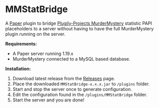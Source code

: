 # MMStatBridge

A [Paper]([PaperMC/Paper](https://github.com/PaperMC/Paper)) plugin to bridge [Plugily-Projects MurderMystery](https://github.com/Plugily-Projects/MurderMystery/) statistic PAPI placeholders to a server without having to have the full MurderMystery plugin running on the server.

**Requirements:**
- A Paper server running 1.19.x
- MurderMystery connected to a MySQL based database.

**Installation:**
1. Download latest release from the [Releases](https://github.com/fabianmakila/MMStatBridge/releases) page.
2. Place the downloaded `MMStatBridge-x.x.x.jar` to `/plugins` folder.
3. Start and stop the server once to generate configuration.
4. Edit the configuration found in the `/plugins/MMStatBridge` folder.
5. Start the server and you are done!
